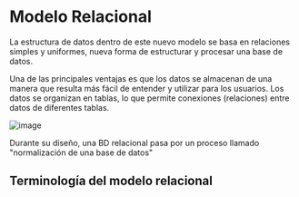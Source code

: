 # Modelo Relacional

La estructura de datos dentro de este nuevo modelo se basa en relaciones simples y uniformes, nueva forma de estructurar y procesar una base de datos. 

Una de las principales ventajas es que los datos se almacenan de una manera que resulta más fácil de entender y utilizar para los usuarios. Los datos se organizan en tablas, lo que permite conexiones (relaciones) entre datos de diferentes tablas.

![image](https://github.com/user-attachments/assets/2f6049a4-0b75-494e-839f-0db07d62f00c)

Durante su diseño, una BD relacional pasa por un proceso llamado "normalización de una base de datos"

## Terminología del modelo relacional


